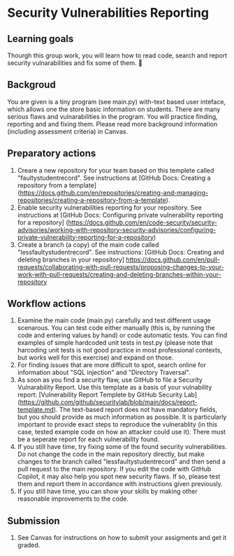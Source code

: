 # Security Vulnerabilities Reporting

## Learning goals

Thourgh this group work, you will learn how to read code, search and report security vulnarabilities and fix some of them. 🚀

## Backgroud 

You are given is a tiny program (see main.py) with-text based user inteface, which allows one the store basic information on students.  There are many serious  flaws and vulnarabilities in the program. You will practice finding, reporting and  and fixing them.  Please read more background information (including assessment criteria) in Canvas.

## Preparatory actions

1. Creare a new repository for your team based on this templete called "faultystudentrecord".  See instructions at [GitHub Docs: Creating a repository from a template] (https://docs.github.com/en/repositories/creating-and-managing-repositories/creating-a-repository-from-a-template).
2. Enable security  vulnerabilities reporting for your repository. See instructions at  [GitHub Docs: Configuring private vulnerability reporting for a repository] (https://docs.github.com/en/code-security/security-advisories/working-with-repository-security-advisories/configuring-private-vulnerability-reporting-for-a-repository)
3.  Create a branch (a copy) of the main code called "lessfaultystudentrecord". See instructions: [GitHub Docs: Creating and deleting branches in your repository] https://docs.github.com/en/pull-requests/collaborating-with-pull-requests/proposing-changes-to-your-work-with-pull-requests/creating-and-deleting-branches-within-your-repository

## Workflow actions

1.  Examine the main code (main.py) carefully and test different usage scenarous.  You can test code either manually (this is, by running the code and entering values by hand) or code automatic tests.  You can find examples of simple hardcoded unit tests in test.py (please note that harcoding unit tests is not good practice in most professional contexts, but works well for this exercise) and expand on those.
2.  For finding issues that are more difficult to spot, search online for information about  "SQL injection" and "Directory Traversal".  
3.  As soon as you find a security flaw, use GitHub to file a Security Vulnarability Report. Use this template as a basis of your vulnability report: [Vulnerability Report Templete by GitHub Security Lab] (https://github.com/github/securitylab/blob/main/docs/report-template.md).  The text-based report does not have mandatory fields, but you should provide as much information as possible.  It is particularly important to provide exact steps to reproduce the vulnerablity (in this case,  tested example code on how an attacker could use it).  There must be a seperate report for each vulnerability found.
4. If you still have time, try fixing some of the found security  vulnerabilities.  Do not change the code in the main repository directly, but make changes to the branch called "lessfaultystudentrecord" and then send a pull request to the main repository. If you edit the code with GitHub Copilot, it may also help you spot new security  flaws.  If so, please test them and report them in accordance with instructions given previously.
5. If you still have time, you can show your skills by making other reasonable improvements to the code.
    
## Submission
1. See Canvas for instructions on how to submit your assigments and get it graded.
